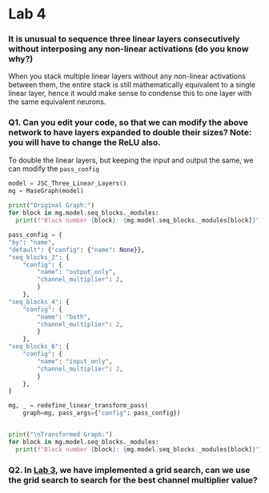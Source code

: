 # Lab 4

### It is unusual to sequence three linear layers consecutively without interposing any non-linear activations (do you know why?)
When you stack multiple linear layers without any non-linear activations between them, the entire stack is still mathematically equivalent to a single linear layer, hence it would make sense to condense this to one layer with the same equivalent neurons.

### Q1. Can you edit your code, so that we can modify the above network to have layers expanded to double their sizes? Note: you will have to change the ReLU also.
To double the linear layers, but keeping the input and output the same, we can modify the `pass_config` 
```python
model = JSC_Three_Linear_Layers()
mg = MaseGraph(model)
 
print("Original Graph:")
for block in mg.model.seq_blocks._modules:
  print(f"Block number {block}: {mg.model.seq_blocks._modules[block]}")

pass_config = {
"by": "name",
"default": {"config": {"name": None}},
"seq_blocks_2": {
    "config": {
        "name": "output_only",
        "channel_multiplier": 2,
        }
    },
"seq_blocks_4": {
    "config": {
        "name": "both",
        "channel_multiplier": 2,
        }
    },
"seq_blocks_6": {
    "config": {
        "name": "input_only",
        "channel_multiplier": 2,
        }
    },
}

mg, _ = redefine_linear_transform_pass(
    graph=mg, pass_args={"config": pass_config})


print("\nTransformed Graph:")
for block in mg.model.seq_blocks._modules:
  print(f"Block number {block}: {mg.model.seq_blocks._modules[block]}")
```

### Q2. In [Lab 3](../lab3/lab3.md), we have implemented a grid search, can we use the grid search to search for the best channel multiplier value?
